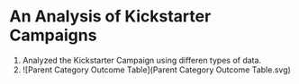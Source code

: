 # An Analysis of Kickstarter Campaigns
1. Analyzed the Kickstarter Campaign using differen types of data.
2. ![Parent Category Outcome Table](Parent Category Outcome Table.svg)
